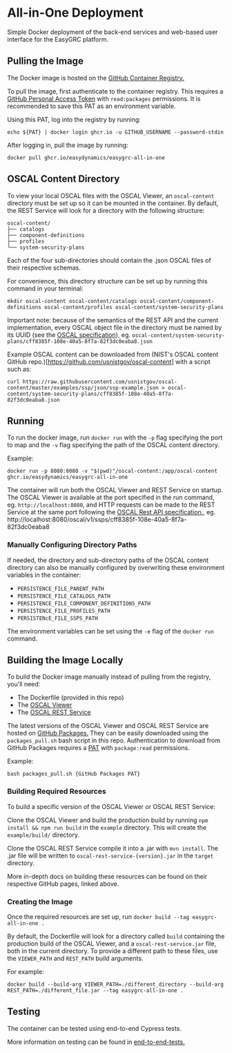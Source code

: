 # All-in-One Deployment

Simple Docker deployment of the back-end services and web-based user interface for the EasyGRC platform.

## Pulling the Image

The Docker image is hosted on the [GitHub Container Registry.](https://docs.github.com/en/packages/working-with-a-github-packages-registry/working-with-the-container-registry)

To pull the image, first authenticate to the container registry. This requires a [GitHub Personal Access Token](https://docs.github.com/en/authentication/keeping-your-account-and-data-secure/creating-a-personal-access-token)
with `read:packages` permissions. It is recommended to save this PAT as an environment variable.

Using this PAT, log into the registry by running:
```
echo ${PAT} | docker login ghcr.io -u GITHUB_USERNAME --password-stdin
```

After logging in, pull the image by running:
```
docker pull ghcr.io/easydynamics/easygrc-all-in-one
```

## OSCAL Content Directory

To view your local OSCAL files with the OSCAL Viewer, an `oscal-content` directory must be set up so it can be mounted in the container.
By default, the REST Service will look for a directory with the following structure:

```
oscal-content/
├── catalogs
├── component-definitions
├── profiles
└── system-security-plans
```
Each of the four sub-directories should contain the .json OSCAL files of their respective schemas.

For convenience, this directory structure can be set up by running this command in your terminal:
```
mkdir oscal-content oscal-content/catalogs oscal-content/component-definitions oscal-content/profiles oscal-content/system-security-plans
```

Important note: because of the semantics of the REST API and the current implementation, every OSCAL object file in the directory must be named by its UUID (see the [OSCAL specification](https://pages.nist.gov/OSCAL/reference/latest/complete/json-outline/)), eg. `oscal-content/system-security-plans/cff8385f-108e-40a5-8f7a-82f3dc0eaba8.json` 

Example OSCAL content can be downloaded from (NIST's OSCAL content GitHub repo.)[https://github.com/usnistgov/oscal-content] with a script such as:
```
curl https://raw.githubusercontent.com/usnistgov/oscal-content/master/examples/ssp/json/ssp-example.json > oscal-content/system-security-plans/cff8385f-108e-40a5-8f7a-82f3dc0eaba8.json
```

## Running

To run the docker image, run `docker run` with the `-p` flag specifying the port to map and the `-v` flag specifying the path of the OSCAL content directory.

Example: 
```
docker run -p 8080:8080 -v "$(pwd)"/oscal-content:/app/oscal-content ghcr.io/easydynamics/easygrc-all-in-one
```

The container will run both the OSCAL Viewer and REST Service on startup. The OSCAL Viewer is available at the port specified in the run command, eg. `http://localhost:8080`, and HTTP requests can be made to the REST Service at the same port following the [OSCAL Rest API specification.](https://github.com/EasyDynamics/oscal-rest), eg. http://localhost:8080/oscal/v1/ssps/cff8385f-108e-40a5-8f7a-82f3dc0eaba8

### Manually Configuring Directory Paths

If needed, the directory and sub-directory paths of the OSCAL content directory can also be manually configured by overwriting these environment variables in the container:
- `PERSISTENCE_FILE_PARENT_PATH`
- `PERSISTENCE_FILE_CATALOGS_PATH`
- `PERSISTENCE_FILE_COMPONENT_DEFINITIONS_PATH`
- `PERSISTENCE_FILE_PROFILES_PATH`
- `PERSISTENcE_FILE_SSPS_PATH`

The environment variables can be set using the `-e` flag of the `docker run` command.

## Building the Image Locally

To build the Docker image manually instead of pulling from the registry, you'll need:
- The Dockerfile (provided in this repo)
- The [OSCAL Viewer](https://github.com/EasyDynamics/oscal-react-library)
- The [OSCAL REST Service](https://github.com/EasyDynamics/oscal-rest-service)

The latest versions of the OSCAL Viewer and OSCAL REST Service are hosted on [GitHub Packages.](https://github.com/orgs/EasyDynamics/packages) They can be easily downloaded using the `packages_pull.sh` bash script in this repo. Authentication to download from GitHub Packages requires a [PAT](https://docs.github.com/en/authentication/keeping-your-account-and-data-secure/creating-a-personal-access-token) with `package:read` permissions.

Example:
```
bash packages_pull.sh {GitHub Packages PAT}
``` 

### Building Required Resources

To build a specific version of the OSCAL Viewer or OSCAL REST Service:

Clone the OSCAL Viewer and build the production build by running `npm install && npm run build` in the `example` directory. This will create the `example/build/` directory.

Clone the OSCAL REST Service compile it into a .jar with `mvn install`. The .jar file will be written to `oscal-rest-service-{version}.jar` in the `target` directory.

More in-depth docs on building these resources can be found on their respective GitHub pages, linked above.

### Creating the Image

Once the required resources are set up, run `docker build --tag easygrc-all-in-one .`

By default, the Dockerfile will look for a directory called `build` containing the production build of the OSCAL Viewer, and a `oscal-rest-service.jar` file, both in the current directory. To provide a different path to these files, use the `VIEWER_PATH` and `REST_PATH` build arguments.

For example:
```
docker build --build-arg VIEWER_PATH=./different_directory --build-arg REST_PATH=./different_file.jar --tag easygrc-all-in-one .
```

## Testing

The container can be tested using end-to-end Cypress tests.

More information on testing can be found in [end-to-end-tests.](../end-to-end-tests)
